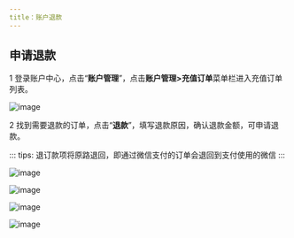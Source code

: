 ```yaml
---
title：账户退款
---
```


## 申请退款

1 登录账户中心，点击“**账户管理**”，点击**账户管理>充值订单**菜单栏进入充值订单列表。

![image](https://starwhale-examples.oss-cn-beijing.aliyuncs.com/docs/account-and-billing/refund/refoud.png)

2 找到需要退款的订单，点击“**退款**”，填写退款原因，确认退款金额，可申请退款。

::: tips:
退订款项将原路退回，即通过微信支付的订单会退回到支付使用的微信
:::

![image](https://starwhale-examples.oss-cn-beijing.aliyuncs.com/docs/account-and-billing/refund/begin%20to%20refund.png)

![image](https://starwhale-examples.oss-cn-beijing.aliyuncs.com/docs/account-and-billing/refund/supply%20to%20refund.png)

![image](https://starwhale-examples.oss-cn-beijing.aliyuncs.com/docs/account-and-billing/refund/amount%20of%20refund.png)

![image](https://starwhale-examples.oss-cn-beijing.aliyuncs.com/docs/account-and-billing/refund/finish.png)
